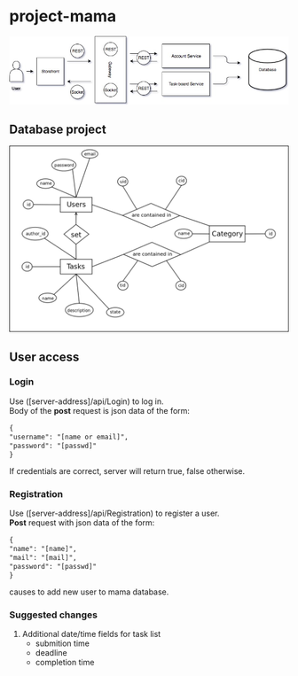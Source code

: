 # project-mama

![Diagram](docs/Diagram.jpg)

## Database project
![Diagram](docs/mamadb-schema.png)

## User access
### Login
Use ([server-address]/api/Login) to log in.  
Body of the __post__ request is json data of the form:
```
{
"username": "[name or email]",
"password": "[passwd]"  
}
```
If credentials are correct, server will return true, false otherwise.

### Registration
Use ([server-address]/api/Registration) to register a user.  
 __Post__ request with json data of the form:

```
{
"name": "[name]",
"mail": "[mail]",
"password": "[passwd]"
}
```
causes to add new user to mama database.

### Suggested changes
1. Additional date/time fields for task list
	* submition time
	* deadline
	* completion time

